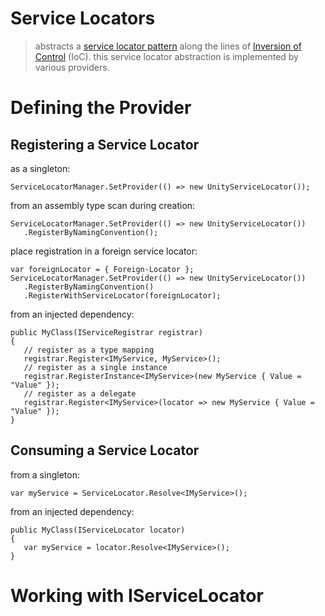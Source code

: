 ﻿# Service Locators
> abstracts a [service locator pattern](http://en.wikipedia.org/wiki/Service_locator_pattern "Service locator pattern") along the lines of [Inversion of Control](http://en.wikipedia.org/wiki/Inversion_of_control "Inversion_of_control") (IoC). this service locator abstraction is implemented by various providers.




# Defining the Provider

## Registering a Service Locator

as a singleton:

	ServiceLocatorManager.SetProvider(() => new UnityServiceLocator());

from an assembly type scan during creation:

	ServiceLocatorManager.SetProvider(() => new UnityServiceLocator())
	   .RegisterByNamingConvention();

place registration in a foreign service locator:

	var foreignLocator = { Foreign-Locator };
	ServiceLocatorManager.SetProvider(() => new UnityServiceLocator())
	   .RegisterByNamingConvention()
	   .RegisterWithServiceLocator(foreignLocator);

from an injected dependency:

	public MyClass(IServiceRegistrar registrar)
	{
	   // register as a type mapping
	   registrar.Register<IMyService, MyService>();
	   // register as a single instance
	   registrar.RegisterInstance<IMyService>(new MyService { Value = "Value" });
	   // register as a delegate
	   registrar.Register<IMyService>(locator => new MyService { Value = "Value" });
	}

## Consuming a Service Locator 

from a singleton:

	var myService = ServiceLocator.Resolve<IMyService>();

from an injected dependency:

	public MyClass(IServiceLocator locator)
	{
	   var myService = locator.Resolve<IMyService>();
	}




# Working with IServiceLocator